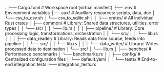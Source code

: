 
.
├── Cargo.toml          # Workspace root (virtual manifest)
├── .env                # Environment variables
├── aux/                # Auxillary resources: scripts, data, doc
│   └── csv_to_csv.sh
│   └── csv_to_sqlite.sh
│
│
├── crates/             # All individual Rust crates
│   ├── common/         # Library: Shared data structures, utilities, error types
│   │   └── src/
│   │       └── lib.rs
│   │
│   ├── pipeline/       # Library: Core processing logic, transformations, orchestration
│   │   └── src/
│   │       └── lib.rs
│   │
│   ├── data_reader/    # Library: Reads data from source, feeds into pipeline
│   │   └── src/
│   │       └── lib.rs
│   │
│   └── data_writer/    # Library: Writes processed data to destination
│       └── src/
│           └── lib.rs
│
├── benches/            # Performance benchmarks
│   └── benchmarks.rs
│
│
├── config/             # Centralized configuration files
│   └── default.yaml
│
│
└── tests/              # End-to-end integration tests
    └── integration_tests.rs
